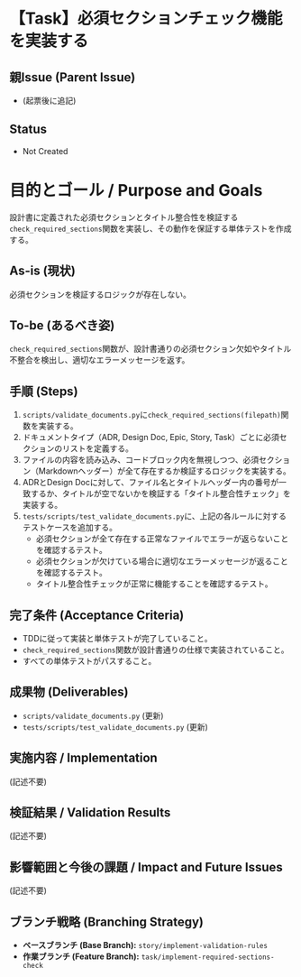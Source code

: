 # 【Task】必須セクションチェック機能を実装する

## 親Issue (Parent Issue)
- (起票後に追記)

## Status
- Not Created

# 目的とゴール / Purpose and Goals
設計書に定義された必須セクションとタイトル整合性を検証する`check_required_sections`関数を実装し、その動作を保証する単体テストを作成する。

## As-is (現状)
必須セクションを検証するロジックが存在しない。

## To-be (あるべき姿)
`check_required_sections`関数が、設計書通りの必須セクション欠如やタイトル不整合を検出し、適切なエラーメッセージを返す。

## 手順 (Steps)
1. `scripts/validate_documents.py`に`check_required_sections(filepath)`関数を実装する。
2. ドキュメントタイプ（ADR, Design Doc, Epic, Story, Task）ごとに必須セクションのリストを定義する。
3. ファイルの内容を読み込み、コードブロック内を無視しつつ、必須セクション（Markdownヘッダー）が全て存在するか検証するロジックを実装する。
4. ADRとDesign Docに対して、ファイル名とタイトルヘッダー内の番号が一致するか、タイトルが空でないかを検証する「タイトル整合性チェック」を実装する。
5. `tests/scripts/test_validate_documents.py`に、上記の各ルールに対するテストケースを追加する。
    - 必須セクションが全て存在する正常なファイルでエラーが返らないことを確認するテスト。
    - 必須セクションが欠けている場合に適切なエラーメッセージが返ることを確認するテスト。
    - タイトル整合性チェックが正常に機能することを確認するテスト。

## 完了条件 (Acceptance Criteria)
- TDDに従って実装と単体テストが完了していること。
- `check_required_sections`関数が設計書通りの仕様で実装されていること。
- すべての単体テストがパスすること。

## 成果物 (Deliverables)
- `scripts/validate_documents.py` (更新)
- `tests/scripts/test_validate_documents.py` (更新)

## 実施内容 / Implementation
(記述不要)

## 検証結果 / Validation Results
(記述不要)

## 影響範囲と今後の課題 / Impact and Future Issues
(記述不要)

## ブランチ戦略 (Branching Strategy)
- **ベースブランチ (Base Branch):** `story/implement-validation-rules`
- **作業ブランチ (Feature Branch):** `task/implement-required-sections-check`
